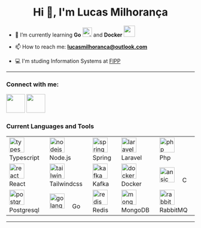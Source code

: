 <!--
- 🔭 I’m currently working on ...
- 💬 Ask me about ...
- ⚡ Fun fact: ...-->
 <h1 align="center">Hi 👋, I'm Lucas Milhorança</h1>

- 🌱 I’m currently learning **Go** <img width="25" height="25" src="https://cdn.jsdelivr.net/gh/devicons/devicon@latest/icons/go/go-original.svg" alt="golang-logo"/> and **Docker**  <img width='30' height='30' src="https://cdn.jsdelivr.net/gh/devicons/devicon/icons/docker/docker-plain-wordmark.svg" />

- 📫 How to reach me: **lucasmilhoranca@outlook.com**

- 💻 I'm studing Information Systems at <a href="https://unoeste.br/fipp"> FIPP</a>
<hr/>

<h3 align="left">Connect with me:</h3>
<p slign="left">
<a href="https://www.linkedin.com/in/lucas-milhoranca/" target="_blank"><img width='50' height='50' src="https://cdn.jsdelivr.net/gh/devicons/devicon/icons/linkedin/linkedin-original.svg" /><a/>
<a href="https://www.instagram.com/lucas.milhoranca/" target="_blank"><img width='50' height='50' src="https://raw.githubusercontent.com/rahuldkjain/github-profile-readme-generator/master/src/images/icons/Social/instagram.svg"/></a>
</p>

<h3>Current Languages and Tools</h3>
<table>
  <tbody>
    <tr>
      <td>
        <img
          src="https://cdn.jsdelivr.net/gh/devicons/devicon/icons/typescript/typescript-original.svg"
          height="40"
          alt="typescript logo"
        />
        <img width="12" /> Typescript
      </td>
      <td>
        <img
          src="https://cdn.jsdelivr.net/gh/devicons/devicon/icons/nodejs/nodejs-original.svg"
          height="40"
          alt="nodejs logo"
        />
        <img width="12" /> Node.js
      </td>
      <td>
        <img
          src="https://cdn.jsdelivr.net/gh/devicons/devicon@latest/icons/spring/spring-original.svg"
          height="40"
          alt="spring logo"
        />
        <img width="12" /> Spring
      </td>
<!--       <td>
        <img
          src="https://cdn.jsdelivr.net/gh/devicons/devicon@latest/icons/fastify/fastify-plain.svg"
          height="40"
          alt="fastify logo"
        />
        <img width="12" /> Fastify
      </td> -->
     <td>          
        <img 
         src="https://cdn.jsdelivr.net/gh/devicons/devicon@latest/icons/laravel/laravel-original.svg"
         height="40"
         alt="laravel logo"
        />
        <img width="12" /> Laravel
     </td>
     <td>
        <img
          src="https://cdn.jsdelivr.net/gh/devicons/devicon@latest/icons/php/php-original.svg"
          height="40"
          alt="php logo"
        />
        <img width="12" /> Php
      </td>
    </tr>
    <tr>
      <td>
        <img
          src="https://cdn.jsdelivr.net/gh/devicons/devicon/icons/react/react-original.svg"
          height="40"
          alt="react logo"
        />
        <img width="12" /> React
      </td>
     <td>
        <img
          src="https://cdn.jsdelivr.net/gh/devicons/devicon@latest/icons/tailwindcss/tailwindcss-original.svg"           
          height="40"
          alt="tailwindcss logo"
        />
        <img width="12" /> Tailwindcss
      </td>
      <td>
        <img
          src="https://skillicons.dev/icons?i=kafka"
          height="40"
          alt="kafka logo"
        />
        <img width="12" /> Kafka
      </td>
      <td>
        <img
          src="https://skillicons.dev/icons?i=docker"
          height="40"
          alt="docker logo"
        />
        <img width="12" /> Docker
      </td>
     <td>
        <img
          src="https://cdn.jsdelivr.net/gh/devicons/devicon/icons/c/c-original.svg"
          height="40"
          alt="ansic logo"
        />
        <img width="12" /> C
      </td>
<!--      <td>          
        <img
          src="https://cdn.jsdelivr.net/gh/devicons/devicon/icons/kubernetes/kubernetes-original.svg"
          height="40"
          alt="kubernetes logo"
        />
        <img width="12" /> Kubernetes
      </td> -->
    </tr>
    <tr>
      <td>
        <img
          src="https://cdn.jsdelivr.net/gh/devicons/devicon/icons/postgresql/postgresql-original.svg"
          height="40"
          alt="postgresql logo"
        />
        <img width="12" /> Postgresql
      </td> 
      <td>
        <img
          src="https://cdn.jsdelivr.net/gh/devicons/devicon@latest/icons/go/go-original-wordmark.svg" 
          height="40"
          alt="golang-logo"
        />
        <img width="12" /> Go
      </td> 
      <td>
        <img
          src="https://cdn.jsdelivr.net/gh/devicons/devicon/icons/redis/redis-original.svg"
          height="40"
          alt="redis logo"
        />
        <img width="12" /> Redis
      </td>
      <td>
        <img
          src="https://cdn.jsdelivr.net/gh/devicons/devicon/icons/mongodb/mongodb-original.svg"
          height="40"
          alt="mongodb logo"
        />
        <img width="12" /> MongoDB
      </td>
<!--       <td>
        <img
          src="https://cdn.jsdelivr.net/gh/devicons/devicon@latest/icons/java/java-original.svg"
          height="40"
          alt="vscode logo"
        />
        <img width="12" /> Java
      </td> -->
     <td>          
        <img
          src="https://cdn.jsdelivr.net/gh/devicons/devicon/icons/rabbitmq/rabbitmq-original.svg"
          height="40"
          alt="rabbitmq logo"
        />
        <img width="12" /> RabbitMQ
      </td>
    </tr>
  </tbody>
</table>
<hr/>
